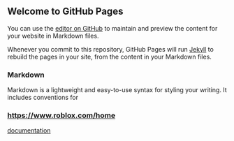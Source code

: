 ## Welcome to GitHub Pages

You can use the [editor on GitHub](https://github.com/Jessology-clothing/hello-world/edit/master/README.md) to maintain and preview the content for your website in Markdown files.

Whenever you commit to this repository, GitHub Pages will run [Jekyll](https://jekyllrb.com/) to rebuild the pages in your site, from the content in your Markdown files.

### Markdown

Markdown is a lightweight and easy-to-use syntax for styling your writing. It includes conventions for

### https://www.roblox.com/home
[documentation](https://docs.github.com/categories/github-pages-basics/)
